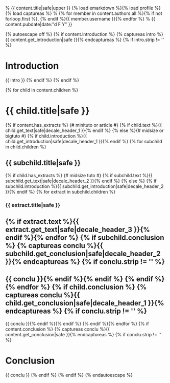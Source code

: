 % {{ content.title|safe|upper }} {% load emarkdown %}{% load profile %}{% load captureas %}
% {% for member in content.authors.all %}{% if not forloop.first %}, {% endif %}{{ member.username }}{% endfor %}
% {{ content.pubdate|date:"d F Y" }}

{% autoescape off %}
{% if content.introduction %}
{% captureas intro %}{{ content.get_introduction|safe }}{% endcaptureas %}
{% if intro.strip != '' %}
# Introduction

{{ intro }}
{% endif %}
{% endif %}

{% for child in content.children %}
# {{ child.title|safe }}
{% if content.has_extracts %} {#  minituto or article #}
{% if child.text %}{{ child.get_text|safe|decale_header_1 }}{% endif %}
{% else %}{# midsize or bigtuto #}
{% if child.introduction %}{{ child.get_introduction|safe|decale_header_1 }}{% endif %}
{% for subchild in child.children %}
## {{ subchild.title|safe }}

{% if child.has_extracts %} {# midsize tuto #}
{% if subchild.text %}{{ subchild.get_text|safe|decale_header_2 }}{% endif %}
{% else %}
{% if subchild.introduction %}{{ subchild.get_introduction|safe|decale_header_2 }}{% endif %}
{% for extract in subchild.children %}

### {{ extract.title|safe }}

{% if extract.text %}{{ extract.get_text|safe|decale_header_3 }}{% endif %}{% endfor %}
{% if subchild.conclusion %}
{% captureas conclu %}{{ subchild.get_conclusion|safe|decale_header_2 }}{% endcaptureas %}
{% if conclu.strip != '' %}
---------

{{ conclu }}{% endif %}{% endif %}
{% endif %}{% endfor %}
{% if child.conclusion %}
{% captureas conclu %}{{ child.get_conclusion|safe|decale_header_1 }}{% endcaptureas %}
{% if conclu.strip != '' %}
---------

{{ conclu }}{% endif %}{% endif %}
{% endif %}{% endfor %}
{% if content.conclusion %}
{% captureas conclu %}{{ content.get_conclusion|safe }}{% endcaptureas %}
{% if conclu.strip != '' %}
# Conclusion

{{ conclu }}
{% endif %}
{% endif %}
{% endautoescape %}
